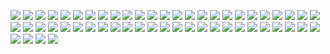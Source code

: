 ![](https://gitlab.com/ntrungcn/886/-/raw/master/15.jpg)
![](https://gitlab.com/ntrungcn/886/-/raw/master/16.jpg)
![](https://gitlab.com/ntrungcn/886/-/raw/master/17.jpg)
![](https://gitlab.com/ntrungcn/886/-/raw/master/18.jpg)
![](https://gitlab.com/ntrungcn/886/-/raw/master/19.jpg)
![](https://gitlab.com/ntrungcn/886/-/raw/master/20.jpg)
![](https://gitlab.com/ntrungcn/886/-/raw/master/21.jpg)
![](https://gitlab.com/ntrungcn/886/-/raw/master/22.jpg)
![](https://gitlab.com/ntrungcn/886/-/raw/master/23.jpg)
![](https://gitlab.com/ntrungcn/886/-/raw/master/24.jpg)
![](https://gitlab.com/ntrungcn/886/-/raw/master/25.jpg)
![](https://gitlab.com/ntrungcn/886/-/raw/master/26.jpg)
![](https://gitlab.com/ntrungcn/886/-/raw/master/27.jpg)
![](https://gitlab.com/ntrungcn/886/-/raw/master/28.jpg)
![](https://gitlab.com/ntrungcn/886/-/raw/master/29.jpg)
![](https://gitlab.com/ntrungcn/886/-/raw/master/30.jpg)
![](https://gitlab.com/ntrungcn/886/-/raw/master/31.jpg)
![](https://gitlab.com/ntrungcn/886/-/raw/master/32.jpg)
![](https://gitlab.com/ntrungcn/886/-/raw/master/33.jpg)
![](https://gitlab.com/ntrungcn/886/-/raw/master/34.jpg)
![](https://gitlab.com/ntrungcn/886/-/raw/master/35.jpg)
![](https://gitlab.com/ntrungcn/886/-/raw/master/36.jpg)
![](https://gitlab.com/ntrungcn/886/-/raw/master/37.jpg)
![](https://gitlab.com/ntrungcn/886/-/raw/master/38.jpg)
![](https://gitlab.com/ntrungcn/886/-/raw/master/39.jpg)
![](https://gitlab.com/ntrungcn/886/-/raw/master/40.jpg)
![](https://gitlab.com/ntrungcn/886/-/raw/master/41.jpg)
![](https://gitlab.com/ntrungcn/886/-/raw/master/42.jpg)
![](https://gitlab.com/ntrungcn/886/-/raw/master/43.jpg)
![](https://gitlab.com/ntrungcn/886/-/raw/master/44.jpg)
![](https://gitlab.com/ntrungcn/886/-/raw/master/45.jpg)
![](https://gitlab.com/ntrungcn/886/-/raw/master/46.jpg)
![](https://gitlab.com/ntrungcn/886/-/raw/master/47.jpg)
![](https://gitlab.com/ntrungcn/886/-/raw/master/48.jpg)
![](https://gitlab.com/ntrungcn/886/-/raw/master/49.jpg)
![](https://gitlab.com/ntrungcn/886/-/raw/master/50.jpg)
![](https://gitlab.com/ntrungcn/886/-/raw/master/51.jpg)
![](https://gitlab.com/ntrungcn/886/-/raw/master/52.jpg)
![](https://gitlab.com/ntrungcn/886/-/raw/master/53.jpg)
![](https://gitlab.com/ntrungcn/886/-/raw/master/54.jpg)
![](https://gitlab.com/ntrungcn/886/-/raw/master/01.jpg)
![](https://gitlab.com/ntrungcn/886/-/raw/master/02.jpg)
![](https://gitlab.com/ntrungcn/886/-/raw/master/03.jpg)
![](https://gitlab.com/ntrungcn/886/-/raw/master/04.jpg)
![](https://gitlab.com/ntrungcn/886/-/raw/master/05.jpg)
![](https://gitlab.com/ntrungcn/886/-/raw/master/06.jpg)
![](https://gitlab.com/ntrungcn/886/-/raw/master/07.jpg)
![](https://gitlab.com/ntrungcn/886/-/raw/master/08.jpg)
![](https://gitlab.com/ntrungcn/886/-/raw/master/09.jpg)
![](https://gitlab.com/ntrungcn/886/-/raw/master/10.jpg)
![](https://gitlab.com/ntrungcn/886/-/raw/master/11.jpg)
![](https://gitlab.com/ntrungcn/886/-/raw/master/12.jpg)
![](https://gitlab.com/ntrungcn/886/-/raw/master/13.jpg)
![](https://gitlab.com/ntrungcn/886/-/raw/master/14.jpg)

